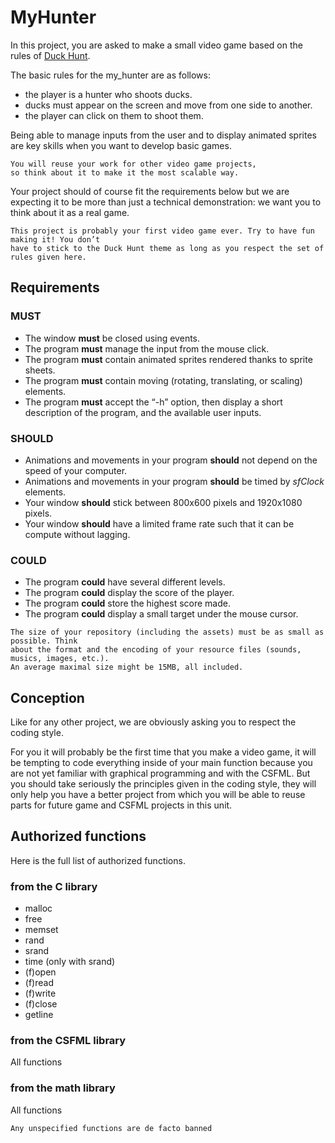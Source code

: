 # MyHunter

In this project, you are asked to make a small video game based on the rules of [Duck Hunt](https://en.wikipedia.org/wiki/Duck_Hunt).

The basic rules for the my_hunter are as follows:

- the player is a hunter who shoots ducks.
- ducks must appear on the screen and move from one side to another.
- the player can click on them to shoot them.

Being able to manage inputs from the user and to display animated sprites are key skills when you want to develop basic games.

```text
You will reuse your work for other video game projects,
so think about it to make it the most scalable way.
```

Your project should of course fit the requirements below but we are expecting it to be more than just a technical demonstration: we want you to think about it as a real game.

```text
This project is probably your first video game ever. Try to have fun making it! You don’t
have to stick to the Duck Hunt theme as long as you respect the set of rules given here.
```

## Requirements

### MUST

- The window **must** be closed using events.
- The program **must** manage the input from the mouse click.
- The program **must** contain animated sprites rendered thanks to sprite sheets.
- The program **must** contain moving (rotating, translating, or scaling) elements.
- The program **must** accept the “-h” option, then display a short description of the program, and the available user inputs.

### SHOULD

- Animations and movements in your program **should** not depend on the speed of your computer.
- Animations and movements in your program **should** be timed by _sfClock_ elements.
- Your window **should** stick between 800x600 pixels and 1920x1080 pixels.
- Your window **should** have a limited frame rate such that it can be compute without lagging.

### COULD

- The program **could** have several different levels.
- The program **could** display the score of the player.
- The program **could** store the highest score made.
- The program **could** display a small target under the mouse cursor.

```text
The size of your repository (including the assets) must be as small as possible. Think
about the format and the encoding of your resource files (sounds, musics, images, etc.).
An average maximal size might be 15MB, all included.
```

## Conception

Like for any other project, we are obviously asking you to respect the coding style.

For you it will probably be the first time that you make a video game, it will be tempting to code everything inside of your main function because you are not yet familiar with graphical programming and with the CSFML. But you should take seriously the principles given in the coding style, they will only help you have a better project from which you will be able to reuse parts for future game and CSFML projects in this unit.

## Authorized functions

Here is the full list of authorized functions.

### from the C library

- malloc
- free
- memset
- rand
- srand
- time (only with srand)
- (f)open
- (f)read
- (f)write
- (f)close
- getline

### from the CSFML library

All functions

### from the math library

All functions

```text
Any unspecified functions are de facto banned
```
